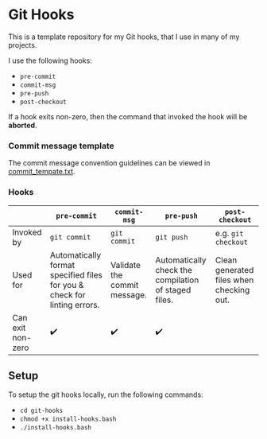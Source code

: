 # Git Hooks

This is a template repository for my Git hooks, that I use in many of my projects.

I use the following hooks:

- `pre-commit`
- `commit-msg`
- `pre-push`
- `post-checkout`

If a hook exits non-zero, then the command that invoked the hook will be **aborted**.

### Commit message template

The commit message convention guidelines can be viewed in [commit_tempate.txt](git-hooks/commit_template.txt).

### Hooks

|                   | `pre-commit`                                                            | `commit-msg`                 | `pre-push`                                           | `post-checkout`                          |
| ----------------- | ----------------------------------------------------------------------- | ---------------------------- | ---------------------------------------------------- | ---------------------------------------- |
| Invoked by        | `git commit`                                                            | `git commit`                 | `git push`                                           | e.g. `git checkout`                      |
| Used for          | Automatically format specified files for you & check for linting errors. | Validate the commit message. | Automatically check the compilation of staged files. | Clean generated files when checking out. |
| Can exit non-zero | :heavy_check_mark:                                                      | :heavy_check_mark:           | :heavy_check_mark:                                   |                                          |

## Setup

To setup the git hooks locally, run the following commands:

- `cd git-hooks`
- `chmod +x install-hooks.bash`
- `./install-hooks.bash`
